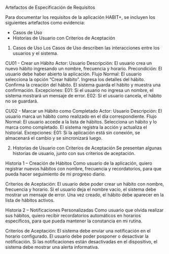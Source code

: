 Artefactos de Especificación de Requisitos

Para documentar los requisitos de la aplicación HABIT+, se incluyen los siguientes artefactos como evidencia:

- Casos de Uso
- Historias de Usuario con Criterios de Aceptación

1. Casos de Uso
Los Casos de Uso describen las interacciones entre los usuarios y el sistema.

CU01 - Crear un Hábito
Actor: Usuario
Descripción: El usuario crea un nuevo hábito ingresando un nombre, frecuencia y horario.
Precondición: El usuario debe haber abierto la aplicación.
Flujo Normal:
El usuario selecciona la opción “Crear hábito”.
Ingresa los detalles del hábito.
Confirma la creación del hábito.
El sistema guarda el hábito y muestra una confirmación.
Excepciones:
E01: Si el usuario no ingresa un nombre, el sistema mostrará un mensaje de error.
E02: Si el usuario cancela, el hábito no se guardará.

CU02 - Marcar un Hábito como Completado
Actor: Usuario
Descripción: El usuario marca un hábito como realizado en el día correspondiente.
Flujo Normal:
El usuario accede a la lista de hábitos.
Selecciona un hábito y lo marca como completado.
El sistema registra la acción y actualiza el historial.
Excepciones:
E01: Si la aplicación está sin conexión, se almacenará el cambio y se sincronizará luego.

2. Historias de Usuario con Criterios de Aceptación
Se presentan algunas historias de usuario, junto con sus criterios de aceptación.

Historia 1 – Creación de Hábitos
Como usuario de la aplicación, quiero registrar nuevos hábitos con nombre, frecuencia y recordatorios, para que pueda hacer seguimiento de mi progreso diario.

Criterios de Aceptación:
El usuario debe poder crear un hábito con nombre, frecuencia y horario.
Si el usuario deja el nombre vacío, el sistema debe mostrar un mensaje de error.
Una vez creado, el hábito debe aparecer en la lista de hábitos activos.

Historia 2 – Notificaciones Personalizadas
Como usuario que olvida realizar sus hábitos, quiero recibir recordatorios automáticos en horarios específicos, para que pueda mantener la constancia en mi rutina.

Criterios de Aceptación:
El sistema debe enviar una notificación en el horario configurado.
El usuario debe poder posponer o desactivar la notificación.
Si las notificaciones están desactivadas en el dispositivo, el sistema debe mostrar una alerta informativa.
